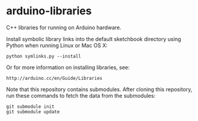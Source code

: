 arduino-libraries
=================

C++ libraries for running on Arduino hardware.

Install symbolic library links into the default sketchbook directory
using Python when running Linux or Mac OS X:

```
python symlinks.py --install
```

Or for more information on installing libraries, see:

    http://arduino.cc/en/Guide/Libraries

Note that this repository contains submodules. After cloning this
repository, run these commands to fetch the data from the submodules:

```
git submodule init
git submodule update
```
